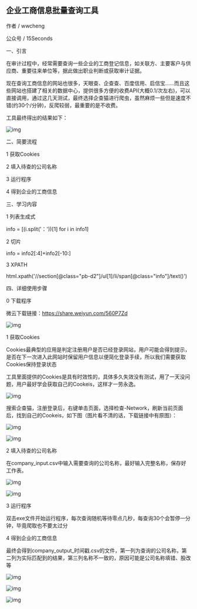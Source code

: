 
## 企业工商信息批量查询工具

作者 / wwcheng

公众号 / 15Seconds

一、引言

在审计过程中，经常需要查询一些企业的工商登记信息，如关联方、主要客户与供应商、重要往来单位等，据此做出职业判断或获取审计证据。

现在查询工商信息的网站也很多，天眼查、企查查、百度信用、启信宝……而且这些网站也搭建了相关的数据中心，提供很多方便的收费API(大概0.1/次左右)，可以直接调用，通过这几天测试，最终选择企查猫进行爬虫，虽然麻烦一些但是速度不错(约30个/分钟)，反爬较弱，最重要的是不收费。

工具最终得出的结果如下：

![img](https://tva2.sinaimg.cn/large/005PdFYUly1g5lfixd80uj317p0l3jxs.jpg)

二、简要流程

1 获取Cookies

2 填入待查的公司名称

3 运行程序

4 得到企业的工商信息

三、学习内容

1 列表生成式

info = [(i.split('：'))[1] for i in info1]

2 切片

info = info2[:4]+info2[-10:]

3 XPATH

 html.xpath('//section[@class="pb-d2"]/ul[1]/li/span[@class="info"]/text()')

四、详细使用步骤

0 下载程序

微云下载链接：https://share.weiyun.com/560P7Zd

![img](https://tva2.sinaimg.cn/large/005PdFYUly1g5lnpxsapaj30hv08xjrz.jpg)

1 获取Cookies

Cookies最典型的应用是判定注册用户是否已经登录网站，用户可能会得到提示，是否在下一次进入此网站时保留用户信息以便简化登录手续，所以我们需要获取Cookies保持登录状态

工具里面提供的Cookies是具有时效性的，具体多久失效没有测试，用了一天没问题，用户最好学会获取自己的Cookeis，这样才一劳永逸。

![img](https://tva2.sinaimg.cn/large/005PdFYUly1g5lf3rjjcjj30pw0i276g.jpg)

搜索企查猫，注册登录后，右键单击页面，选择检查-Network，刷新当前页面后，找到自己的Cookeis，如下图（图片看不清的话，下载链接中有原图）：

![img](https://tva2.sinaimg.cn/large/005PdFYUly1g5lfb7pexsj31h30sm49l.jpg)

![img](https://tva2.sinaimg.cn/large/005PdFYUly1g5lfesljzlj31gw0smgx1.jpg)

2 填入待查的公司名称

在company_input.csv中输入需要查询的公司名称，最好输入完整名称，保存好工作表。

![img](https://tva2.sinaimg.cn/large/005PdFYUly1g5lf2wjs4hj30lj07ngm4.jpg)

![img](https://tva2.sinaimg.cn/large/005PdFYUly1g5lf1mog8mj306003oa9z.jpg)

3 运行程序

双击exe文件开始运行程序，每次查询随机等待零点几秒，每查询30个会暂停一分钟，毕竟爬取也不要太过分

4 得到企业的工商信息

最终会得到company_output_时间戳.csv的文件，第一列为查询的公司名称，第二列为实际匹配到的结果，第三列名称不一致的，原因可能是公司名称填错、股改等

![img](https://tva2.sinaimg.cn/large/005PdFYUly1g5lf4n8952j30m50723yy.jpg)

![img](https://tva2.sinaimg.cn/large/005PdFYUly1g5lf09uzckj30q002k0t0.jpg)

![img](https://tva2.sinaimg.cn/large/005PdFYUly1g5lf12wc7zj30lr02r0sw.jpg)
